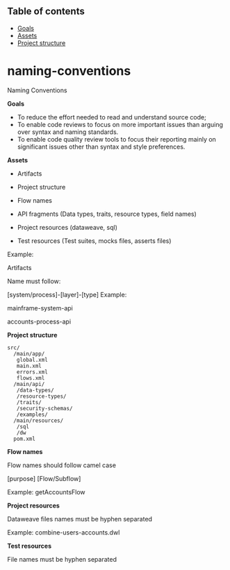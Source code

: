 ## Table of contents
* [Goals](#goals)
* [Assets](#assets)
* [Project structure](#project_structure)

# naming-conventions
Naming Conventions
 
**Goals**
* To reduce the effort needed to read and understand source code;
* To enable code reviews to focus on more important issues than arguing over syntax and naming standards.
* To enable code quality review tools to focus their reporting mainly on significant issues other than syntax and style preferences.
 
**Assets**
 
*	Artifacts

* Project structure

* Flow names

* API fragments (Data types, traits, resource types, field names)

* Project resources (dataweave, sql)

* Test resources (Test suites, mocks files, asserts files)
 
Example:

Artifacts
 
Name must follow:

[system/process]-[layer]-[type]
Example:

mainframe-system-api

accounts-process-api

 
**Project structure**
 ```
src/
   /main/app/
  	global.xml
  	main.xml
  	errors.xml
  	flows.xml
   /main/api/
   	/data-types/
   	/resource-types/
   	/traits/
   	/security-schemas/
   	/examples/
   /main/resources/
  	/sql
  	/dw
   pom.xml
 ```
**Flow names**
 
Flow names should follow camel case

[purpose] [Flow/Subflow]

Example: getAccountsFlow

 
**Project resources**

Dataweave files names must be hyphen separated

Example: combine-users-accounts.dwl
 
**Test resources**

File names must be hyphen separated
 

